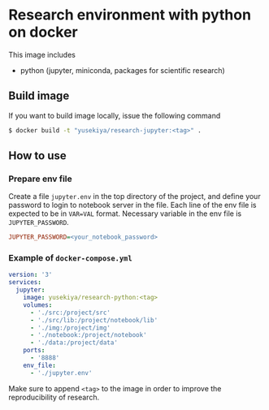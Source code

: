 # Research environment with python on docker

This image includes

- python (jupyter, miniconda, packages for scientific research)


## Build image

If you want to build image locally, issue the following command

``` bash
$ docker build -t "yusekiya/research-jupyter:<tag>" .
```


## How to use

### Prepare env file

Create a file `jupyter.env` in the top directory of the project,
and define your password to login to notebook server in the file.
Each line of the env file is expected to be in `VAR=VAL` format.
Necessary variable in the env file is `JUPYTER_PASSWORD`.

``` ini
JUPYTER_PASSWORD=<your_notebook_password>
```


### Example of `docker-compose.yml`

``` yaml
version: '3'
services:
  jupyter:
    image: yusekiya/research-python:<tag>
    volumes:
      - './src:/project/src'
      - './src/lib:/project/notebook/lib'
      - './img:/project/img'
      - './notebook:/project/notebook'
      - './data:/project/data'
    ports:
      - '8888'
    env_file:
      - './jupyter.env'
```

Make sure to append `<tag>` to the image in order to improve
the reproducibility of research.
